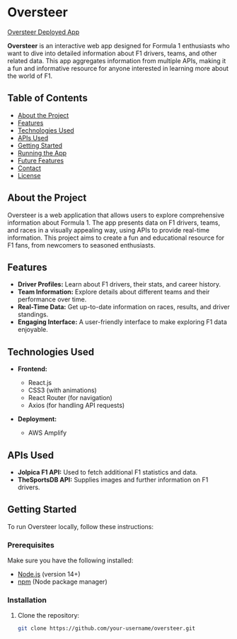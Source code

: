 # Oversteer
[Oversteer Deployed App](https://main.d1ox9tpl753j0s.amplifyapp.com/)

**Oversteer** is an interactive web app designed for Formula 1 enthusiasts who want to dive into detailed information about F1 drivers, teams, and other related data. This app aggregates information from multiple APIs, making it a fun and informative resource for anyone interested in learning more about the world of F1.

## Table of Contents

- [About the Project](#about-the-project)
- [Features](#features)
- [Technologies Used](#technologies-used)
- [APIs Used](#apis-used)
- [Getting Started](#getting-started)
- [Running the App](#running-the-app)
- [Future Features](#future-features)
- [Contact](#contact)
- [License](#license)

## About the Project

Oversteer is a web application that allows users to explore comprehensive information about Formula 1. The app presents data on F1 drivers, teams, and races in a visually appealing way, using APIs to provide real-time information. This project aims to create a fun and educational resource for F1 fans, from newcomers to seasoned enthusiasts.

## Features

- **Driver Profiles:** Learn about F1 drivers, their stats, and career history.
- **Team Information:** Explore details about different teams and their performance over time.
- **Real-Time Data:** Get up-to-date information on races, results, and driver standings.
- **Engaging Interface:** A user-friendly interface to make exploring F1 data enjoyable.

## Technologies Used

- **Frontend:**

  - React.js
  - CSS3 (with animations)
  - React Router (for navigation)
  - Axios (for handling API requests)

- **Deployment:**
  - AWS Amplify

## APIs Used

- **Jolpica F1 API:** Used to fetch additional F1 statistics and data.
- **TheSportsDB API:** Supplies images and further information on F1 drivers.

## Getting Started

To run Oversteer locally, follow these instructions:

### Prerequisites

Make sure you have the following installed:

- [Node.js](https://nodejs.org/) (version 14+)
- [npm](https://www.npmjs.com/) (Node package manager)

### Installation

1. Clone the repository:

   ```bash
   git clone https://github.com/your-username/oversteer.git
   ```

